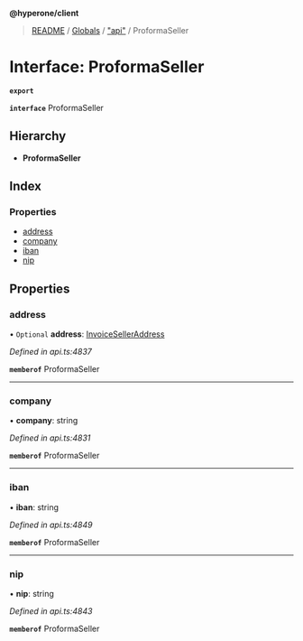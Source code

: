 **@hyperone/client**

> [README](../README.md) / [Globals](../globals.md) / ["api"](../modules/_api_.md) / ProformaSeller

# Interface: ProformaSeller

**`export`** 

**`interface`** ProformaSeller

## Hierarchy

* **ProformaSeller**

## Index

### Properties

* [address](_api_.proformaseller.md#address)
* [company](_api_.proformaseller.md#company)
* [iban](_api_.proformaseller.md#iban)
* [nip](_api_.proformaseller.md#nip)

## Properties

### address

• `Optional` **address**: [InvoiceSellerAddress](_api_.invoiceselleraddress.md)

*Defined in api.ts:4837*

**`memberof`** ProformaSeller

___

### company

•  **company**: string

*Defined in api.ts:4831*

**`memberof`** ProformaSeller

___

### iban

•  **iban**: string

*Defined in api.ts:4849*

**`memberof`** ProformaSeller

___

### nip

•  **nip**: string

*Defined in api.ts:4843*

**`memberof`** ProformaSeller
